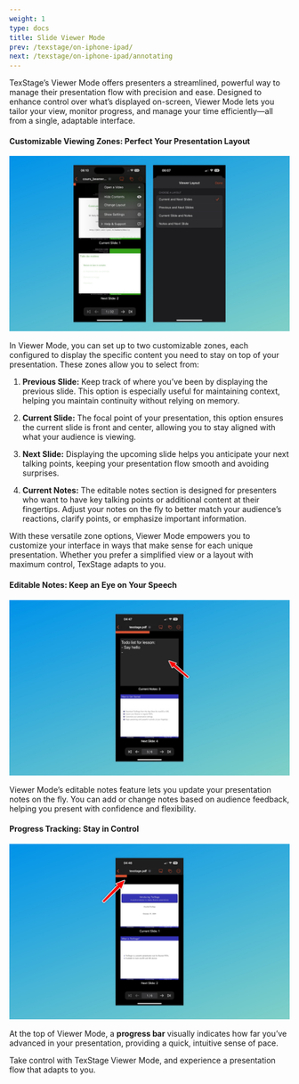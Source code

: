 ```yaml
---
weight: 1
type: docs
title: Slide Viewer Mode
prev: /texstage/on-iphone-ipad/
next: /texstage/on-iphone-ipad/annotating
---
```


TexStage’s Viewer Mode offers presenters a streamlined, powerful way to manage their presentation flow with precision and ease. Designed to enhance control over what’s displayed on-screen, Viewer Mode lets you tailor your view, monitor progress, and manage your time efficiently—all from a single, adaptable interface.

#### Customizable Viewing Zones: Perfect Your Presentation Layout

![Layout options - TexStage for iOS](ios-layout-sheet.jpg)

In Viewer Mode, you can set up to two customizable zones, each configured to display the specific content you need to stay on top of your presentation. These zones allow you to select from:

1. **Previous Slide:** Keep track of where you’ve been by displaying the previous slide. This option is especially useful for maintaining context, helping you maintain continuity without relying on memory.

2. **Current Slide:** The focal point of your presentation, this option ensures the current slide is front and center, allowing you to stay aligned with what your audience is viewing.

3. **Next Slide:** Displaying the upcoming slide helps you anticipate your next talking points, keeping your presentation flow smooth and avoiding surprises.

4. **Current Notes:** The editable notes section is designed for presenters who want to have key talking points or additional content at their fingertips. Adjust your notes on the fly to better match your audience’s reactions, clarify points, or emphasize important information.

With these versatile zone options, Viewer Mode empowers you to customize your interface in ways that make sense for each unique presentation. Whether you prefer a simplified view or a layout with maximum control, TexStage adapts to you.

#### Editable Notes: Keep an Eye on Your Speech

![Note editor - TexStage for iOS](ios-notes.jpg)

Viewer Mode’s editable notes feature lets you update your presentation notes on the fly. You can add or change notes based on audience feedback, helping you present with confidence and flexibility.

#### Progress Tracking: Stay in Control

![Progress bar - TexStage for iOS](ios-progress.jpg)

At the top of Viewer Mode, a **progress bar** visually indicates how far you’ve advanced in your presentation, providing a quick, intuitive sense of pace.

Take control with TexStage Viewer Mode, and experience a presentation flow that adapts to you.